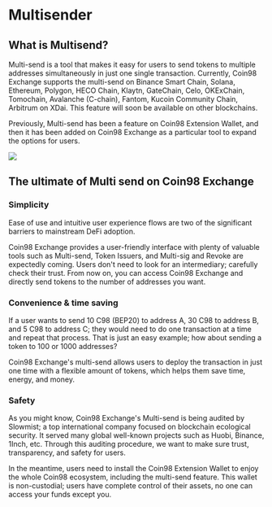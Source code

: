 # Multisender

## What is Multisend? <a href="#what_is_multisend" id="what_is_multisend"></a>

Multi-send is a tool that makes it easy for users to send tokens to multiple addresses simultaneously in just one single transaction. Currently, Coin98 Exchange supports the multi-send on Binance Smart Chain, Solana, Ethereum, Polygon, HECO Chain, Klaytn, GateChain, Celo, OKExChain, Tomochain, Avalanche (C-chain), Fantom, Kucoin Community Chain, Arbitrum on XDai. This feature will soon be available on other blockchains.

Previously, Multi-send has been a feature on Coin98 Extension Wallet, and then it has been added on Coin98 Exchange as a particular tool to expand the options for users.

![](<../../../.gitbook/assets/ảnh (22).png>)

## The ultimate of Multi send on Coin98 Exchange <a href="#the_ultimate_of_multi_send_on_coin98_exchange" id="the_ultimate_of_multi_send_on_coin98_exchange"></a>

### Simplicity <a href="#simplicity" id="simplicity"></a>

Ease of use and intuitive user experience flows are two of the significant barriers to mainstream DeFi adoption.

Coin98 Exchange provides a user-friendly interface with plenty of valuable tools such as Multi-send, Token Issuers, and Multi-sig and Revoke are expectedly coming. Users don't need to look for an intermediary; carefully check their trust. From now on, you can access Coin98 Exchange and directly send tokens to the number of addresses you want.

### Convenience & time saving <a href="#convenience_and_time_saving" id="convenience_and_time_saving"></a>

If a user wants to send 10 C98 (BEP20) to address A, 30 C98 to address B, and 5 C98 to address C; they would need to do one transaction at a time and repeat that process. That is just an easy example; how about sending a token to 100 or 1000 addresses?

Coin98 Exchange's multi-send allows users to deploy the transaction in just one time with a flexible amount of tokens, which helps them save time, energy, and money.

### Safety <a href="#safety" id="safety"></a>

As you might know, Coin98 Exchange's Multi-send is being audited by Slowmist; a top international company focused on blockchain ecological security. It served many global well-known projects such as Huobi, Binance, 1Inch, etc. Through this auditing procedure, we want to make sure trust, transparency, and safety for users.

In the meantime, users need to install the Coin98 Extension Wallet to enjoy the whole Coin98 ecosystem, including the multi-send feature. This wallet is non-custodial; users have complete control of their assets, no one can access your funds except you.
